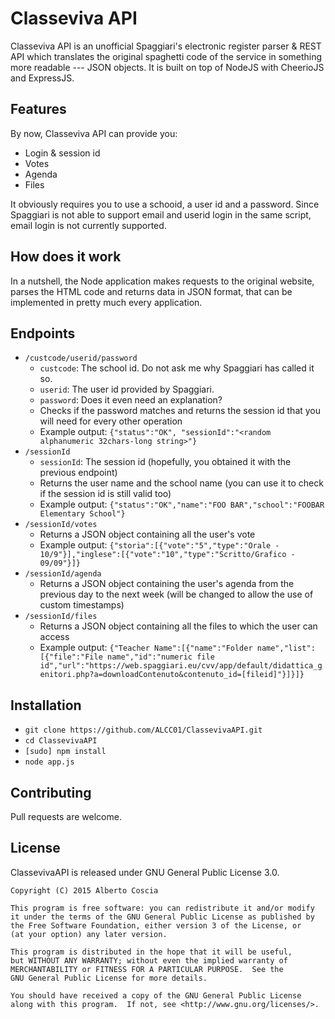 # Classeviva API
Classeviva API is an unofficial Spaggiari's electronic register parser & REST API which translates the original spaghetti code of the service in something more readable --- JSON objects. It is built on top of NodeJS with CheerioJS and ExpressJS.
## Features
By now, Classeviva API can provide you:
 * Login & session id
 * Votes
 * Agenda
 * Files
 
It obviously requires you to use a schooid, a user id and a password. Since Spaggiari is not able to support email and userid login in the same script, email login is not currently supported.
## How does it work
In a nutshell, the Node application makes requests to the original website, parses the HTML code and returns data in JSON format, that can be implemented in pretty much every application.
## Endpoints
 * `/custcode/userid/password`
    * `custcode`: The school id. Do not ask me why Spaggiari has called it so.
    * `userid`: The user id provided by Spaggiari.
    * `password`: Does it even need an explanation?
    * Checks if the password matches and returns the session id that you will need for every other operation
    * Example output: `{"status":"OK", "sessionId":"<random alphanumeric 32chars-long string>"}`
 * `/sessionId`
    *  `sessionId`: The session id (hopefully, you obtained it with the previous endpoint)
    *  Returns the user name and the school name (you can use it to check if the session id is still valid too)
    *  Example output: `{"status":"OK","name":"FOO BAR","school":"FOOBAR Elementary School"}`
 * `/sessionId/votes`
    * Returns a JSON object containing all the user's vote
    * Example output: `{"storia":[{"vote":"5","type":"Orale - 10/9"}],"inglese":[{"vote":"10","type":"Scritto/Grafico - 09/09"}]}`
 * `/sessionId/agenda`
    * Returns a JSON object containing the user's agenda from the previous day to the next week (will be changed to allow the use of custom timestamps)
 * `/sessionId/files`
    * Returns a JSON object containing all the files to which the user can access
    * Example output: `{"Teacher Name":[{"name":"Folder name","list":[{"file":"File name","id":"numeric file id","url":"https://web.spaggiari.eu/cvv/app/default/didattica_genitori.php?a=downloadContenuto&contenuto_id=[fileid]"}]}]}`
## Installation
 * `git clone https://github.com/ALCC01/ClassevivaAPI.git`
 * `cd ClassevivaAPI`
 * `[sudo] npm install`
 * `node app.js`
## Contributing
Pull requests are welcome.
## License
ClassevivaAPI is released under GNU General Public License 3.0.

    Copyright (C) 2015 Alberto Coscia

    This program is free software: you can redistribute it and/or modify
    it under the terms of the GNU General Public License as published by
    the Free Software Foundation, either version 3 of the License, or
    (at your option) any later version.

    This program is distributed in the hope that it will be useful,
    but WITHOUT ANY WARRANTY; without even the implied warranty of
    MERCHANTABILITY or FITNESS FOR A PARTICULAR PURPOSE.  See the
    GNU General Public License for more details.

    You should have received a copy of the GNU General Public License
    along with this program.  If not, see <http://www.gnu.org/licenses/>.
